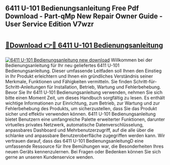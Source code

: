 ## 6411 U-101 Bedienungsanleitung Free Pdf Download - Part-qMp New Repair Owner Guide - User Service Edition V7wzr

# <h2><a href="http://df1arf7.blite.top/?on=6411+U-101+Bedienungsanleitung">🔗Download 👉🔴 6411 U-101 Bedienungsanleitung</a></h2>

[![6411 U-101 Bedienungsanleitung new download](https://i.imgur.com/lujVjoI.png)](http://df1arf7.blite.top/?on=6411+U-101+Bedienungsanleitung)
Willkommen bei der Bedienungsanleitung für Ihr neu geliefertes 6411 U-101 Bedienungsanleitung. Dieser umfassende Leitfaden soll Ihnen den Einstieg in Ihr Produkt erleichtern und Ihnen ein gründliches Verständnis seiner Merkmale, Funktionen und Fähigkeiten vermitteln. Sie finden Schritt-für-Schritt-Anleitungen für Installation, Betrieb, Wartung und Fehlerbehebung. Bevor Sie Ihr 6411 U-101 Bedienungsanleitung verwenden, nehmen Sie sich bitte einen Moment Zeit, um dieses Handbuch sorgfältig zu lesen. Es enthält wichtige Informationen zur Einrichtung, zum Betrieb, zur Wartung und zur Fehlerbehebung des Produkts, um sicherzustellen, dass Sie das Produkt sicher und effektiv verwenden können. 6411 U-101 Bedienungsanleitung bietet Benutzern eine umfangreiche Palette erweiterter Funktionen, darunter virtuelles privates Netzwerk, automatische Datenverschlüsselung, anpassbares Dashboard und Mehrbenutzerzugriff, auf die alle über die schlanke und anpassbare Benutzeroberfläche zugegriffen werden kann. Wir vertrauen darauf, dass das 6411 U-101 BedienungsanleitungD eine umfassende Ressource für Ihre Bemühungen war, die Besonderheiten Ihres neuen Geräts kennenzulernen. Bei Fragen oder Bedenken können Sie sich gerne an unseren Kundenservice wenden.
